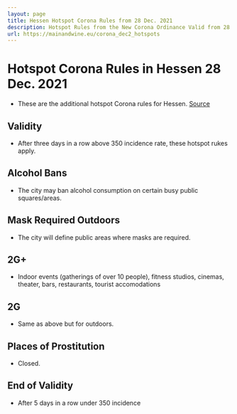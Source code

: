 ```yaml
---
layout: page
title: Hessen Hotspot Corona Rules from 28 Dec. 2021
description: Hotspot Rules from the New Corona Ordinance Valid from 28 Dec. to 13 Jan.
url: https://mainandwine.eu/corona_dec2_hotspots
--- 
```


# Hotspot Corona Rules in Hessen 28 Dec. 2021
- These are the additional hotspot Corona rules for Hessen. [Source](https://www.hessen.de/sites/hessen.hessen.de/files/2021-12/hotspot_hessen_2181221_v3.pdf)

## Validity
- After three days in a row above 350 incidence rate, these hotspot rukes apply.
## Alcohol Bans
- The city may ban alcohol consumption on certain busy public squares/areas.
## Mask Required Outdoors
- The city will define public areas where masks are required.
## 2G+
- Indoor events (gatherings of over 10 people), fitness studios, cinemas, theater, bars, restaurants, tourist accomodations
## 2G
- Same as above but for outdoors.
## Places of Prostitution
- Closed.  
## End of Validity
- After 5 days in a row under 350 incidence
